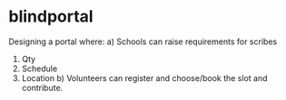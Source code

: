 # blindportal
Designing a portal where:
a) Schools can raise requirements for scribes
  1. Qty
  2. Schedule
  3. Location
b) Volunteers can register and choose/book the slot and contribute.

